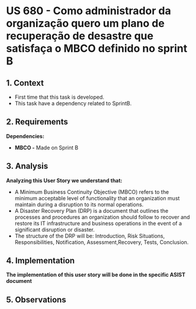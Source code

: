 # US 680 - Como administrador da organização quero um plano de recuperação de desastre que satisfaça o MBCO definido no sprint B

## 1. Context

* First time that this task is developed.
* This task have a dependency related to SprintB.

## 2. Requirements

**Dependencies:**
- **MBCO -** Made on Sprint B

## 3. Analysis

**Analyzing this User Story we understand that:**

* A Minimum Business Continuity Objective (MBCO) refers to the minimum acceptable level of functionality that an organization must maintain during a disruption to its normal operations.
* A Disaster Recovery Plan (DRP) is a document that outlines the processes and procedures an organization should follow to recover and restore its IT infrastructure and business operations in the event of a significant disruption or disaster.
* The structure of the DRP will be: Introduction, Risk Situations, Responsibilities, Notification, Assessment,Recovery, Tests, Conclusion.

## 4. Implementation

**The implementation of this user story will be done in the specific ASIST document**


## 5. Observations

